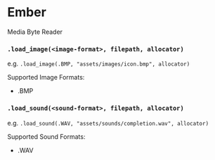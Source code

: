 # Ember
Media Byte Reader

### `.load_image(<image-format>, filepath, allocator)`

e.g. `.load_image(.BMP, "assets/images/icon.bmp", allocator)`

Supported Image Formats:
- .BMP

### `.load_sound(<sound-format>, filepath, allocator)`

e.g. `.load_sound(.WAV, "assets/sounds/completion.wav", allocator)`

Supported Sound Formats:
- .WAV
